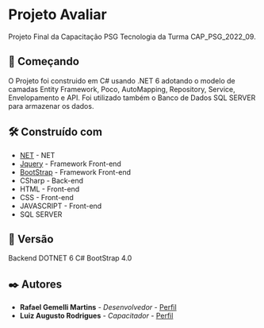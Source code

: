 # Projeto Avaliar

Projeto Final da Capacitação PSG Tecnologia da Turma CAP_PSG_2022_09.

## 🚀 Começando

O Projeto foi construido em C# usando .NET 6 adotando o modelo de camadas Entity Framework, Poco, AutoMapping, Repository, Service, Envelopamento e API.
Foi utilizado também o Banco de Dados SQL SERVER para armazenar os dados.

## 🛠️ Construído com

* [NET](https://dotnet.microsoft.com/pt-br/download/dotnet/thank-you/sdk-6.0.405-windows-x64-installer) - NET
* [Jquery](https://jquery.com) - Framework Front-end
* [BootStrap](https://getbootstrap.com) - Framework Front-end
* CSharp - Back-end
* HTML - Front-end
* CSS - Front-end
* JAVASCRIPT - Front-end
* SQL SERVER


## 📌 Versão

Backend DOTNET 6 C#
BootStrap 4.0

## ✒️ Autores

* **Rafael Gemelli Martins** - *Desenvolvedor* - [Perfil](https://github.com/rafaelmarttins)
* **Luiz Augusto Rodrigues** - *Capacitador* - [Perfil](https://github.com/profluizao)

